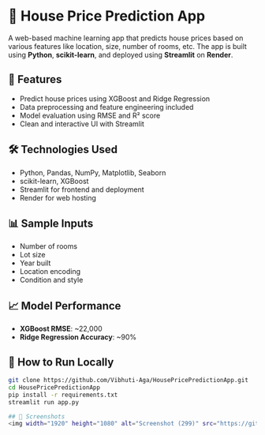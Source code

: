 # 🏡 House Price Prediction App

A web-based machine learning app that predicts house prices based on various features like location, size, number of rooms, etc. The app is built using **Python**, **scikit-learn**, and deployed using **Streamlit** on **Render**.

## 🚀 Features

- Predict house prices using XGBoost and Ridge Regression
- Data preprocessing and feature engineering included
- Model evaluation using RMSE and R² score
- Clean and interactive UI with Streamlit

## 🛠️ Technologies Used

- Python, Pandas, NumPy, Matplotlib, Seaborn
- scikit-learn, XGBoost
- Streamlit for frontend and deployment
- Render for web hosting

## 📊 Sample Inputs

- Number of rooms
- Lot size
- Year built
- Location encoding
- Condition and style

## 📈 Model Performance

- **XGBoost RMSE**: ~22,000  
- **Ridge Regression Accuracy**: ~90%

## 📂 How to Run Locally

```bash
git clone https://github.com/Vibhuti-Aga/HousePricePredictionApp.git
cd HousePricePredictionApp
pip install -r requirements.txt
streamlit run app.py

## 📸 Screenshots
<img width="1920" height="1080" alt="Screenshot (299)" src="https://github.com/user-attachments/assets/e5e7854e-b41d-49e2-b23b-d5abd0d51115" />

